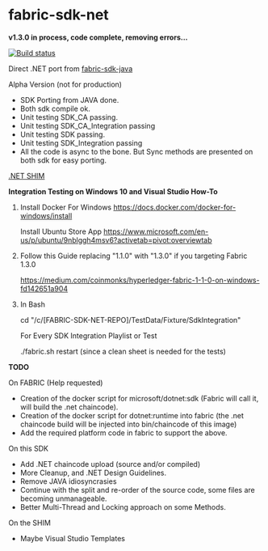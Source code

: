 # fabric-sdk-net

**v1.3.0 in process, code complete, removing errors...**

[![Build status](https://ci.appveyor.com/api/projects/status/yli69cn4iq5c5lel/branch/master?svg=true)](https://ci.appveyor.com/project/maxpiva/fabric-sdk-net/branch/master)

Direct .NET port from [fabric-sdk-java](https://github.com/hyperledger/fabric-sdk-java)

Alpha Version (not for production)

* SDK Porting from JAVA done.
* Both sdk compile ok.
* Unit testing SDK_CA passing.
* Unit testing SDK_CA_Integration passing
* Unit testing SDK passing.
* Unit testing SDK_Integration passing
* All the code is async to the bone. But Sync methods are presented on both sdk for easy porting.

[.NET SHIM](https://github.com/maxpiva/fabric-chaincode-net)

**Integration Testing on Windows 10 and Visual Studio How-To**

1) Install Docker For Windows https://docs.docker.com/docker-for-windows/install

   Install Ubuntu Store App https://www.microsoft.com/en-us/p/ubuntu/9nblggh4msv6?activetab=pivot:overviewtab
   

2) Follow this Guide replacing "1.1.0" with "1.3.0" if you targeting Fabric 1.3.0

   https://medium.com/coinmonks/hyperledger-fabric-1-1-0-on-windows-fd142651a904


3) In Bash

   cd "/c/[FABRIC-SDK-NET-REPO]/TestData/Fixture/SdkIntegration"

   For Every SDK Integration Playlist or Test

   ./fabric.sh restart (since a clean sheet is needed for the tests)

**TODO**

On FABRIC (Help requested)
- Creation of the docker script for microsoft/dotnet:sdk   (Fabric will call it, will build the .net chaincode).
- Creation of the docker script for dotnet:runtime into fabric (the .net chaincode build will be injected into bin/chaincode of this image)
- Add the required platform code in fabric to support the above.


On this SDK
- Add .NET chaincode upload (source and/or compiled)
- More Cleanup, and .NET Design Guidelines.
- Remove JAVA idiosyncrasies 
- Continue with the split and re-order of the source code, some files are becoming unmanageable.
- Better Multi-Thread and Locking approach on some Methods.

On the SHIM
- Maybe Visual Studio Templates







